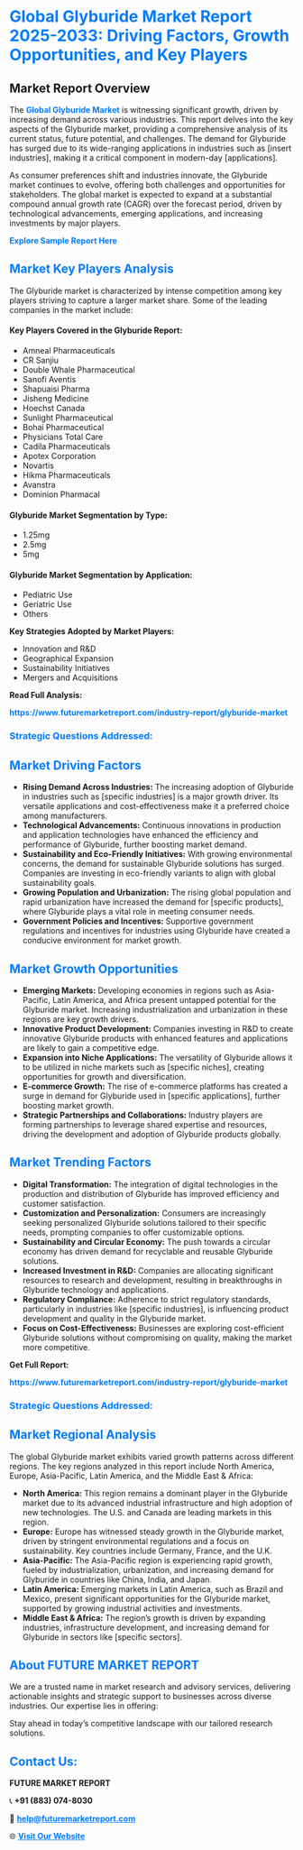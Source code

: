 <h1 style="color: #007BFF;">Global Glyburide Market Report 2025-2033: Driving Factors, Growth Opportunities, and Key Players</h1>

<section id="overview">
<h2>Market Report Overview</h2>
<p>The <a href="https://www.futuremarketreport.com/industry-report/glyburide-market" style="color: #007BFF; text-decoration: none;"><strong>Global Glyburide Market</strong></a> is witnessing significant growth, driven by increasing demand across various industries. This report delves into the key aspects of the Glyburide market, providing a comprehensive analysis of its current status, future potential, and challenges. The demand for Glyburide has surged due to its wide-ranging applications in industries such as [insert industries], making it a critical component in modern-day [applications].</p>
<p>As consumer preferences shift and industries innovate, the Glyburide market continues to evolve, offering both challenges and opportunities for stakeholders. The global market is expected to expand at a substantial compound annual growth rate (CAGR) over the forecast period, driven by technological advancements, emerging applications, and increasing investments by major players.</p>
</section>

<section id="overview">
<p><a href="https://www.futuremarketreport.com/request-sample/reportId=77388" style="color: #007BFF; text-decoration: none;"><strong>Explore Sample Report Here</strong></a></p>
</section>

<section id="key-players">
<h2 style="color: #007BFF;">Market Key Players Analysis</h2>
<p>The Glyburide market is characterized by intense competition among key players striving to capture a larger market share. Some of the leading companies in the market include:</p>
<h4>Key Players Covered in the Glyburide Report:</h4>
<ul><li>Amneal Pharmaceuticals</li><li>CR Sanjiu</li><li>Double Whale Pharmaceutical</li><li>Sanofi Aventis</li><li>Shapuaisi Pharma</li><li>Jisheng Medicine</li><li>Hoechst Canada</li><li>Sunlight Pharmaceutical</li><li>Bohai Pharmaceutical</li><li>Physicians Total Care</li><li>Cadila Pharmaceuticals</li><li>Apotex Corporation</li><li>Novartis</li><li>Hikma Pharmaceuticals</li><li>Avanstra</li><li>Dominion Pharmacal</li></ul>
<h4>Glyburide Market Segmentation by Type:</h4>
<ul><li>1.25mg</li><li>2.5mg</li><li>5mg</li></ul>

<h4>Glyburide Market Segmentation by Application:</h4>
<ul><li>Pediatric Use</li><li>Geriatric Use</li><li>Others</li></ul>
<p><strong>Key Strategies Adopted by Market Players:</strong></p>
<ul>
<li>Innovation and R&D</li>
<li>Geographical Expansion</li>
<li>Sustainability Initiatives</li>
<li>Mergers and Acquisitions</li>
</ul>
</section>

<section>
<p><strong>Read Full Analysis: </strong></p><a href="https://www.futuremarketreport.com/industry-report/glyburide-market" style="color: #007BFF; text-decoration: none;"><strong>https://www.futuremarketreport.com/industry-report/glyburide-market</strong></a>
<h3 style="color: #007BFF;">Strategic Questions Addressed:</h3>
</section>

<section id="driving-factors">
<h2 style="color: #007BFF;">Market Driving Factors</h2>
<ul>
<li><strong>Rising Demand Across Industries:</strong> The increasing adoption of Glyburide in industries such as [specific industries] is a major growth driver. Its versatile applications and cost-effectiveness make it a preferred choice among manufacturers.</li>
<li><strong>Technological Advancements:</strong> Continuous innovations in production and application technologies have enhanced the efficiency and performance of Glyburide, further boosting market demand.</li>
<li><strong>Sustainability and Eco-Friendly Initiatives:</strong> With growing environmental concerns, the demand for sustainable Glyburide solutions has surged. Companies are investing in eco-friendly variants to align with global sustainability goals.</li>
<li><strong>Growing Population and Urbanization:</strong> The rising global population and rapid urbanization have increased the demand for [specific products], where Glyburide plays a vital role in meeting consumer needs.</li>
<li><strong>Government Policies and Incentives:</strong> Supportive government regulations and incentives for industries using Glyburide have created a conducive environment for market growth.</li>
</ul>
</section>

<section id="growth-opportunities">
<h2 style="color: #007BFF;">Market Growth Opportunities</h2>
<ul>
<li><strong>Emerging Markets:</strong> Developing economies in regions such as Asia-Pacific, Latin America, and Africa present untapped potential for the Glyburide market. Increasing industrialization and urbanization in these regions are key growth drivers.</li>
<li><strong>Innovative Product Development:</strong> Companies investing in R&D to create innovative Glyburide products with enhanced features and applications are likely to gain a competitive edge.</li>
<li><strong>Expansion into Niche Applications:</strong> The versatility of Glyburide allows it to be utilized in niche markets such as [specific niches], creating opportunities for growth and diversification.</li>
<li><strong>E-commerce Growth:</strong> The rise of e-commerce platforms has created a surge in demand for Glyburide used in [specific applications], further boosting market growth.</li>
<li><strong>Strategic Partnerships and Collaborations:</strong> Industry players are forming partnerships to leverage shared expertise and resources, driving the development and adoption of Glyburide products globally.</li>
</ul>
</section>

<section id="trending-factors">
<h2 style="color: #007BFF;">Market Trending Factors</h2>
<ul>
<li><strong>Digital Transformation:</strong> The integration of digital technologies in the production and distribution of Glyburide has improved efficiency and customer satisfaction.</li>
<li><strong>Customization and Personalization:</strong> Consumers are increasingly seeking personalized Glyburide solutions tailored to their specific needs, prompting companies to offer customizable options.</li>
<li><strong>Sustainability and Circular Economy:</strong> The push towards a circular economy has driven demand for recyclable and reusable Glyburide solutions.</li>
<li><strong>Increased Investment in R&D:</strong> Companies are allocating significant resources to research and development, resulting in breakthroughs in Glyburide technology and applications.</li>
<li><strong>Regulatory Compliance:</strong> Adherence to strict regulatory standards, particularly in industries like [specific industries], is influencing product development and quality in the Glyburide market.</li>
<li><strong>Focus on Cost-Effectiveness:</strong> Businesses are exploring cost-efficient Glyburide solutions without compromising on quality, making the market more competitive.</li>
</ul>
</section>

<section>
<p><strong>Get Full Report: </strong></p><a href="https://www.futuremarketreport.com/industry-report/glyburide-market" style="color: #007BFF; text-decoration: none;"><strong>https://www.futuremarketreport.com/industry-report/glyburide-market</strong></a>
<h3 style="color: #007BFF;">Strategic Questions Addressed:</h3>
</section>


<section id="regional-analysis">
<h2 style="color: #007BFF;">Market Regional Analysis</h2>
<p>The global Glyburide market exhibits varied growth patterns across different regions. The key regions analyzed in this report include North America, Europe, Asia-Pacific, Latin America, and the Middle East & Africa:</p>
<ul>
<li><strong>North America:</strong> This region remains a dominant player in the Glyburide market due to its advanced industrial infrastructure and high adoption of new technologies. The U.S. and Canada are leading markets in this region.</li>
<li><strong>Europe:</strong> Europe has witnessed steady growth in the Glyburide market, driven by stringent environmental regulations and a focus on sustainability. Key countries include Germany, France, and the U.K.</li>
<li><strong>Asia-Pacific:</strong> The Asia-Pacific region is experiencing rapid growth, fueled by industrialization, urbanization, and increasing demand for Glyburide in countries like China, India, and Japan.</li>
<li><strong>Latin America:</strong> Emerging markets in Latin America, such as Brazil and Mexico, present significant opportunities for the Glyburide market, supported by growing industrial activities and investments.</li>
<li><strong>Middle East & Africa:</strong> The region’s growth is driven by expanding industries, infrastructure development, and increasing demand for Glyburide in sectors like [specific sectors].</li>
</ul>
</section>

<footer>
<h2 style="color: #007BFF;">About FUTURE MARKET REPORT</h2>
<p>We are a trusted name in market research and advisory services, delivering actionable insights and strategic support to businesses across diverse industries. Our expertise lies in offering:</p>

<p>Stay ahead in today’s competitive landscape with our tailored research solutions.</p>

<h2 style="color: #007BFF;">Contact Us:</h2>
<p><strong>FUTURE MARKET REPORT</strong></p>
<p>📞 <strong>+91 (883) 074-8030</strong></p>
<p>📧 <strong><a href="mailto:help@futuremarketreport.com" style="color: #007BFF;">help@futuremarketreport.com</a></strong></p>
<p>🌐 <strong><a href="https://www.futuremarketreport.com/" style="color: #007BFF;">Visit Our Website</a></strong></p>
</footer>